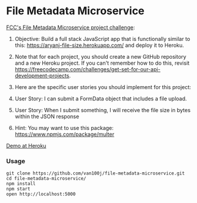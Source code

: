 File Metadata Microservice
=====================

[FCC's File Metadata Microservice project challenge](https://www.freecodecamp.com/challenges/file-metadata-microservice):

1. Objective: Build a full stack JavaScript app that is functionally similar to this: https://aryanj-file-size.herokuapp.com/ and deploy it to Heroku.

2. Note that for each project, you should create a new GitHub repository and a new Heroku project. If you can't remember how to do this, revisit https://freecodecamp.com/challenges/get-set-for-our-api-development-projects.

3. Here are the specific user stories you should implement for this project:

4. User Story: I can submit a FormData object that includes a file upload.

5. User Story: When I submit something, I will receive the file size in bytes within the JSON response

6. Hint: You may want to use this package: https://www.npmjs.com/package/multer

[Demo at Heroku](https://mysterious-brook-98096.herokuapp.com/)

### Usage

```
git clone https://github.com/van100j/file-metadata-microservice.git
cd file-metadata-microservice/
npm install
npm start
open http://localhost:5000
```
